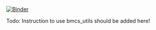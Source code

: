 [![Binder](https://mybinder.org/badge_logo.svg)](https://mybinder.org/v2/gh/bmcs-group/bmcs_beam/master?filepath=https%3A%2F%2Fgithub.com%2Fbmcs-group%2Fbmcs_beam%2Fblob%2Fmaster%2Fnotebooks%2Fmoment_curvature_saeed.ipynb)


Todo: Instruction to use bmcs_utils should be added here!
